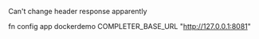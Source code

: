 Can't change header response apparently

fn config app dockerdemo COMPLETER_BASE_URL "http://127.0.0.1:8081"
